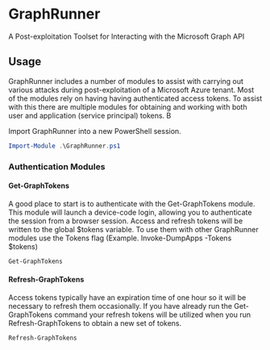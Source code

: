 # GraphRunner
A Post-exploitation Toolset for Interacting with the Microsoft Graph API


## Usage

GraphRunner includes a number of modules to assist with carrying out various attacks during post-exploitation of a Microsoft Azure tenant. Most of the modules rely on having having authenticated access tokens. To assist with this there are multiple modules for obtaining and working with both user and application (service principal) tokens. B

Import GraphRunner into a new PowerShell session.
```PowerShell
Import-Module .\GraphRunner.ps1
```

### Authentication Modules
#### Get-GraphTokens
A good place to start is to authenticate with the Get-GraphTokens module. This module will launch a device-code login, allowing you to authenticate the session from a browser session. Access and refresh tokens will be written to the global $tokens variable. To use them with other GraphRunner modules use the Tokens flag (Example. Invoke-DumpApps -Tokens $tokens)

```PowerShell
Get-GraphTokens
```

#### Refresh-GraphTokens
Access tokens typically have an expiration time of one hour so it will be necessary to refresh them occasionally. If you have already run the Get-GraphTokens command your refresh tokens will be utilized when you run Refresh-GraphTokens to obtain a new set of tokens.

```PowerShell
Refresh-GraphTokens
```
